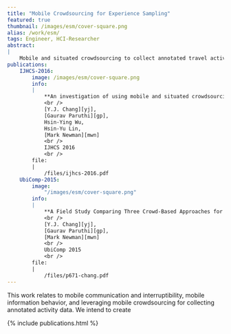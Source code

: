 ```yaml
---
title: "Mobile Crowdsourcing for Experience Sampling"
featured: true
thumbnail: /images/esm/cover-square.png
alias: /work/esm/
tags: Engineer, HCI-Researcher
abstract:
|
    Mobile and situated crowdsourcing to collect annotated travel activity data in real-word settings.
publications:
    IJHCS-2016:
        image: /images/esm/cover-square.png
        info:
        |
            **An investigation of using mobile and situated crowdsourcing to collect annotated travel activity data in real-word settings**
            <br />
            [Y.J. Chang][yj],
            [Gaurav Paruthi][gp],
            Hsin-Ying Wu,
            Hsin-Yu Lin,
            [Mark Newman][mwn]
            <br />
            IJHCS 2016
            <br />
        file:
        |   
            /files/ijhcs-2016.pdf
    UbiComp-2015:
        image:
            "/images/esm/cover-square.png"
        info:
        |
            **A Field Study Comparing Three Crowd-Based Approaches for Labeling Activity Data**
            <br />
            [Y.J. Chang][yj],
            [Gaurav Paruthi][gp],
            [Mark Newman][mwn]
            <br />
            UbiComp 2015
            <br />
        file:
        |   
            /files/p671-chang.pdf
---
```


This work relates to mobile communication and interruptibility, mobile information behavior, and leveraging mobile crowdsourcing for collecting annotated activity data. We intend to create




{% include publications.html %}
